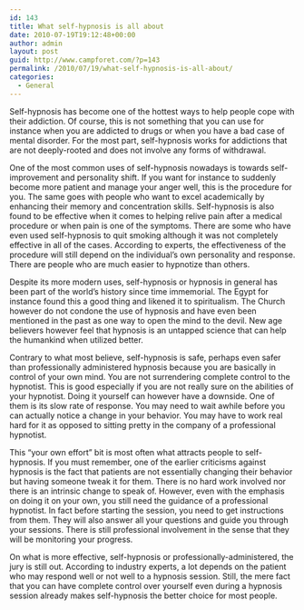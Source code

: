 ```yaml
---
id: 143
title: What self-hypnosis is all about
date: 2010-07-19T19:12:48+00:00
author: admin
layout: post
guid: http://www.campforet.com/?p=143
permalink: /2010/07/19/what-self-hypnosis-is-all-about/
categories:
  - General
---
```

Self-hypnosis has become one of the hottest ways to help people cope with their addiction. Of course, this is not something that you can use for instance when you are addicted to drugs or when you have a bad case of mental disorder. For the most part, self-hypnosis works for addictions that are not deeply-rooted and does not involve any forms of withdrawal. 

One of the most common uses of self-hypnosis nowadays is towards self-improvement and personality shift. If you want for instance to suddenly become more patient and manage your anger well, this is the procedure for you. The same goes with people who want to excel academically by enhancing their memory and concentration skills. Self-hypnosis is also found to be effective when it comes to helping relive pain after a medical procedure or when pain is one of the symptoms. There are some who have even used self-hypnosis to quit smoking although it was not completely effective in all of the cases. According to experts, the effectiveness of the procedure will still depend on the individual’s own personality and response. There are people who are much easier to hypnotize than others.

Despite its more modern uses, self-hypnosis or hypnosis in general has been part of the world’s history since time immemorial. The Egypt for instance found this a good thing and likened it to spiritualism. The Church however do not condone the use of hypnosis and have even been mentioned in the past as one way to open the mind to the devil. New age believers however feel that hypnosis is an untapped science that can help the humankind when utilized better. 

Contrary to what most believe, self-hypnosis is safe, perhaps even safer than professionally administered hypnosis because you are basically in control of your own mind. You are not surrendering complete control to the hypnotist. This is good especially if you are not really sure on the abilities of your hypnotist. Doing it yourself can however have a downside. One of them is its slow rate of response. You may need to wait awhile before you can actually notice a change in your behavior. You may have to work real hard for it as opposed to sitting pretty in the company of a professional hypnotist. 

This “your own effort” bit is most often what attracts people to self-hypnosis. If you must remember, one of the earlier criticisms against hypnosis is the fact that patients are not essentially changing their behavior but having someone tweak it for them. There is no hard work involved nor there is an intrinsic change to speak of. However, even with the emphasis on doing it on your own, you still need the guidance of a professional hypnotist. In fact before starting the session, you need to get instructions from them. They will also answer all your questions and guide you through your sessions. There is still professional involvement in the sense that they will be monitoring your progress.

On what is more effective, self-hypnosis or professionally-administered, the jury is still out. According to industry experts, a lot depends on the patient who may respond well or not well to a hypnosis session. Still, the mere fact that you can have complete control over yourself even during a hypnosis session already makes self-hypnosis the better choice for most people.